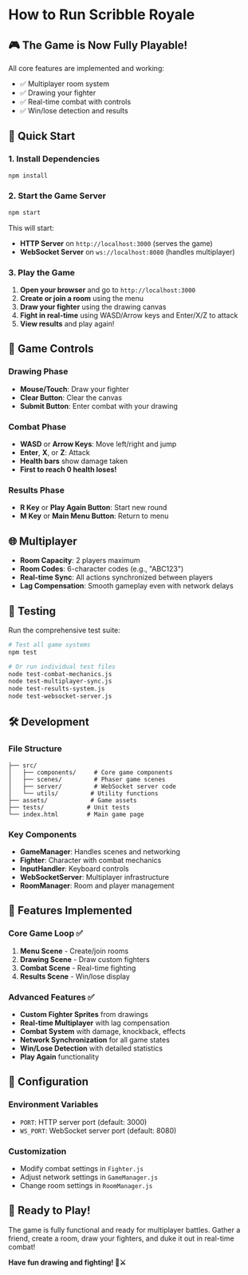 # How to Run Scribble Royale

## 🎮 **The Game is Now Fully Playable!**

All core features are implemented and working:
- ✅ Multiplayer room system
- ✅ Drawing your fighter
- ✅ Real-time combat with controls
- ✅ Win/lose detection and results

## 🚀 Quick Start

### 1. Install Dependencies
```bash
npm install
```

### 2. Start the Game Server
```bash
npm start
```

This will start:
- **HTTP Server** on `http://localhost:3000` (serves the game)
- **WebSocket Server** on `ws://localhost:8080` (handles multiplayer)

### 3. Play the Game

1. **Open your browser** and go to `http://localhost:3000`
2. **Create or join a room** using the menu
3. **Draw your fighter** using the drawing canvas
4. **Fight in real-time** using WASD/Arrow keys and Enter/X/Z to attack
5. **View results** and play again!

## 🎯 Game Controls

### Drawing Phase
- **Mouse/Touch**: Draw your fighter
- **Clear Button**: Clear the canvas
- **Submit Button**: Enter combat with your drawing

### Combat Phase
- **WASD** or **Arrow Keys**: Move left/right and jump
- **Enter**, **X**, or **Z**: Attack
- **Health bars** show damage taken
- **First to reach 0 health loses!**

### Results Phase
- **R Key** or **Play Again Button**: Start new round
- **M Key** or **Main Menu Button**: Return to menu

## 🌐 Multiplayer

- **Room Capacity**: 2 players maximum
- **Room Codes**: 6-character codes (e.g., "ABC123")
- **Real-time Sync**: All actions synchronized between players
- **Lag Compensation**: Smooth gameplay even with network delays

## 🧪 Testing

Run the comprehensive test suite:
```bash
# Test all game systems
npm test

# Or run individual test files
node test-combat-mechanics.js
node test-multiplayer-sync.js
node test-results-system.js
node test-websocket-server.js
```

## 🛠 Development

### File Structure
```
├── src/
│   ├── components/     # Core game components
│   ├── scenes/         # Phaser game scenes
│   ├── server/         # WebSocket server code
│   └── utils/         # Utility functions
├── assets/            # Game assets
├── tests/            # Unit tests
└── index.html        # Main game page
```

### Key Components
- **GameManager**: Handles scenes and networking
- **Fighter**: Character with combat mechanics
- **InputHandler**: Keyboard controls
- **WebSocketServer**: Multiplayer infrastructure
- **RoomManager**: Room and player management

## 🎉 Features Implemented

### Core Game Loop ✅
1. **Menu Scene** - Create/join rooms
2. **Drawing Scene** - Draw custom fighters
3. **Combat Scene** - Real-time fighting
4. **Results Scene** - Win/lose display

### Advanced Features ✅
- **Custom Fighter Sprites** from drawings
- **Real-time Multiplayer** with lag compensation
- **Combat System** with damage, knockback, effects
- **Network Synchronization** for all game states
- **Win/Lose Detection** with detailed statistics
- **Play Again** functionality

## 🔧 Configuration

### Environment Variables
- `PORT`: HTTP server port (default: 3000)
- `WS_PORT`: WebSocket server port (default: 8080)

### Customization
- Modify combat settings in `Fighter.js`
- Adjust network settings in `GameManager.js`  
- Change room settings in `RoomManager.js`

## 🌟 Ready to Play!

The game is fully functional and ready for multiplayer battles. Gather a friend, create a room, draw your fighters, and duke it out in real-time combat!

**Have fun drawing and fighting! 🎨⚔️**